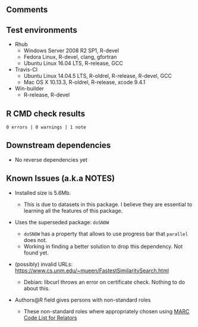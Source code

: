 ## Comments


## Test environments
* Rhub
  * Windows Server 2008 R2 SP1, R-devel
  * Fedora Linux, R-devel, clang, gfortran
  * Ubuntu Linux 16.04 LTS, R-release, GCC
* Travis-CI
  * Ubuntu Linux 14.04.5 LTS, R-oldrel, R-release, R-devel, GCC
  * Mac OS X 10.13.3, R-oldrel, R-release, xcode 9.4.1
* Win-builder
  * R-release, R-devel

## R CMD check results

`0 errors | 0 warnings | 1 note`

## Downstream dependencies

* No reverse dependencies yet

## Known Issues (a.k.a NOTES)

* Installed size is 5.6Mb. 
  * This is due to datasets in this package. I believe they are essential to learning all the features
    of this package.

* Uses the superseded package: `doSNOW`
  * `doSNOW` has a property that allows to use progress bar that `parallel` does not.
  * Working in finding a better solution to drop this dependency. Not found yet.
  
* (possibly) invalid URLs: https://www.cs.unm.edu/~mueen/FastestSimilaritySearch.html
  * Debian: libcurl throws an error on certificate check. Nothing to do about this.

* Authors@R field gives persons with non-standard roles
  * These non-standard roles where appropriately chosen using [MARC Code List for Relators](https://www.loc.gov/marc/relators/relaterm.html)

